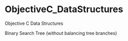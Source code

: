 ObjectiveC_DataStructures
=========================

Objective C Data Structures

Binary Search Tree (without balancing tree branches)
